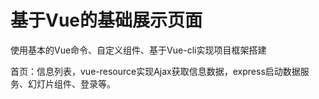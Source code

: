 # 基于Vue的基础展示页面

使用基本的Vue命令、自定义组件、基于Vue-cli实现项目框架搭建

首页：信息列表，vue-resource实现Ajax获取信息数据，express启动数据服务、幻灯片组件、登录等。
